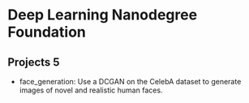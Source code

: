 # Deep Learning Nanodegree Foundation
## Projects 5
* face_generation: Use a DCGAN on the CelebA dataset to generate images of novel and realistic human faces.
